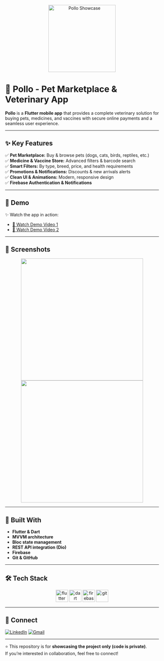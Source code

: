 <p align="center">
  <img src="https://github.com/arsentieva/arsentieva/blob/main/code.gif?raw=true" height="220" alt="Pollo Showcase">
</p>

# 🐾 Pollo - Pet Marketplace & Veterinary App

**Pollo** is a **Flutter mobile app** that provides a complete veterinary solution for buying pets, medicines, and vaccines with secure online payments and a seamless user experience.

---

## ✨ Key Features

✅ **Pet Marketplace:** Buy & browse pets (dogs, cats, birds, reptiles, etc.)  
✅ **Medicine & Vaccine Store:** Advanced filters & barcode search  
✅ **Smart Filters:** By type, breed, price, and health requirements  
✅ **Promotions & Notifications:** Discounts & new arrivals alerts  
✅ **Clean UI & Animations:** Modern, responsive design  
✅ **Firebase Authentication & Notifications**

---

## 🎥 Demo

✨ Watch the app in action:

- [📱 Watch Demo Video 1](https://drive.google.com/file/d/1mTrY1bQVJxwE16REfF_JCemtBH2y-TXY/view?usp=drive_link)
- [📱 Watch Demo Video 2](https://drive.google.com/file/d/1G7XqDHMznjefbj4_mjjX4l2gDGuLF1Ll/view?usp=drive_link)

---

## 📱 Screenshots

<p align="center">
  <img src="PASTE_IMAGE_LINK_HERE" height="400">
  <img src="PASTE_IMAGE_LINK_HERE" height="400">
</p>

---

## 🚀 Built With

- **Flutter & Dart**
- **MVVM architecture**
- **Bloc state management**
- **REST API integration (Dio)**
- **Firebase**
- **Git & GitHub**

---

## 🛠️ Tech Stack

<p align="center">
  <img src="https://cdn.jsdelivr.net/gh/devicons/devicon/icons/flutter/flutter-original.svg" height="40" alt="flutter"/>
  <img src="https://cdn.jsdelivr.net/gh/devicons/devicon/icons/dart/dart-original.svg" height="40" alt="dart"/>
  <img src="https://cdn.jsdelivr.net/gh/devicons/devicon/icons/firebase/firebase-plain.svg" height="40" alt="firebase"/>
  <img src="https://cdn.jsdelivr.net/gh/devicons/devicon/icons/git/git-original.svg" height="40" alt="git"/>
</p>

---

## 🤝 Connect

[![LinkedIn](https://img.shields.io/badge/LinkedIn-0077B5?logo=linkedin&logoColor=white&style=for-the-badge)](https://www.linkedin.com/in/tasneem-khaled-aa7bb9330)
[![Gmail](https://img.shields.io/badge/Gmail-D14836?logo=gmail&logoColor=white&style=for-the-badge)](mailto:tasneemshaheen2004@gmail.com)

---

⭐ This repository is for **showcasing the project only (code is private)**.  
If you’re interested in collaboration, feel free to connect!
